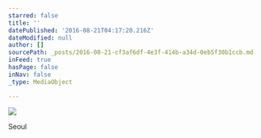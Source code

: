 ```yaml
---
starred: false
title: ''
datePublished: '2016-08-21T04:17:20.216Z'
dateModified: null
author: []
sourcePath: _posts/2016-08-21-cf3af6df-4e3f-414b-a34d-0eb5f30b1ccb.md
inFeed: true
hasPage: false
inNav: false
_type: MediaObject

---
```

![](https://the-grid-user-content.s3-us-west-2.amazonaws.com/142f6728-6040-4863-a169-eef411503661.jpg)

Seoul